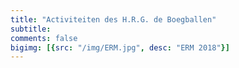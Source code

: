 ```yaml
---
title: "Activiteiten des H.R.G. de Boegballen"
subtitle: 
comments: false
bigimg: [{src: "/img/ERM.jpg", desc: "ERM 2018"}]
---
```



